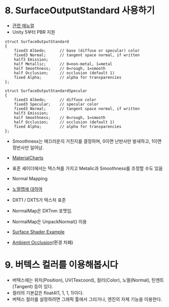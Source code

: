 # 8. SurfaceOutputStandard 사용하기
- [관련 매뉴얼](https://docs.unity3d.com/Manual/SL-SurfaceShaders.html)
- Unity 5부터 PBR 지원

```
struct SurfaceOutputStandard
{
    fixed3 Albedo;      // base (diffuse or specular) color
    fixed3 Normal;      // tangent space normal, if written
    half3 Emission;
    half Metallic;      // 0=non-metal, 1=metal
    half Smoothness;    // 0=rough, 1=smooth
    half Occlusion;     // occlusion (default 1)
    fixed Alpha;        // alpha for transparencies
};

struct SurfaceOutputStandardSpecular
{
    fixed3 Albedo;      // diffuse color
    fixed3 Specular;    // specular color
    fixed3 Normal;      // tangent space normal, if written
    half3 Emission;
    half Smoothness;    // 0=rough, 1=smooth
    half Occlusion;     // occlusion (default 1)
    fixed Alpha;        // alpha for transparencies
};
```

- Smoothness는 매끄러운지 거친지를 결정하며, 0이면 난반사만 발새하고, 1이면 정반사만 일어남.
- [MaterialCharts](https://docs.unity3d.com/Manual/StandardShaderMaterialCharts.html)
- 표준 셰이더에서는 텍스쳐를 가지고 Metalic과 Smoothness를 조정할 수도 있음
- Normal Mapping
- [노멀맵에 대하여](https://docs.unity3d.com/kr/current/Manual/StandardShaderMaterialParameterNormalMap.html)
- DXT1 / DXT5가 텍스처 표준
- NormalMap은 DXTnm 포맷임.
- NormalMap은 UnpackNormal() 이용
- [Surface Shader Example](https://docs.unity3d.com/Manual/SL-SurfaceShaderExamples.html)

- [Ambient Occlusion](https://www.sciencedirect.com/topics/computer-science/ambient-occlusion)(환경 차폐)

# 9. 버텍스 컬러를 이용해봅시다
- 버텍스에는 위치(Position), UV(Texcoord), 컬러(Color), 노멀(Normal), 탄젠트(Tangent) 등이 있다.
- 컬러의 기본값은 float4(1, 1, 1, 1)이다.
- 버텍스 컬러를 설정하려면 그래픽 툴에서 그리거나, 엔진의 자체 기능을 이용한다.
